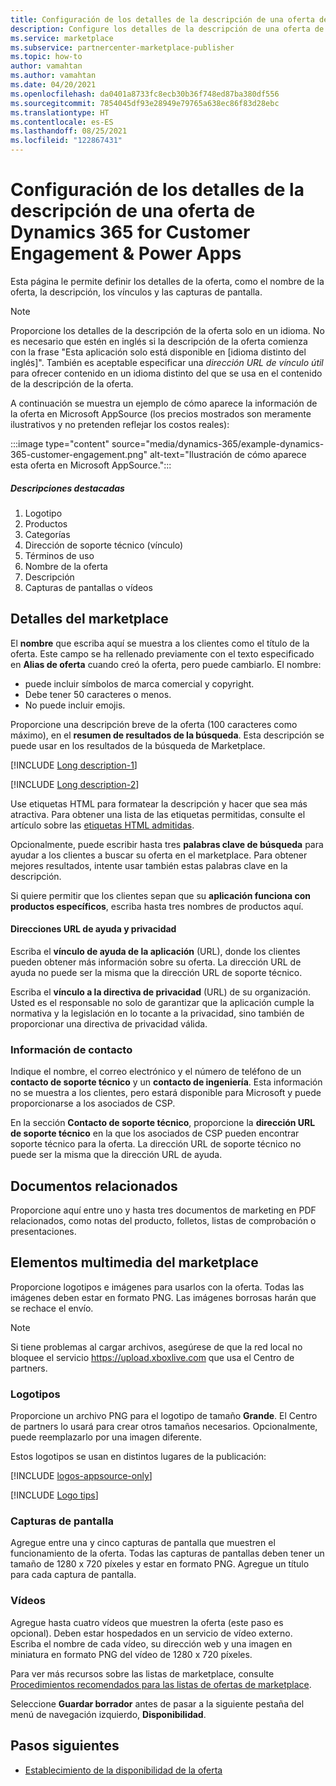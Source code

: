 ```yaml
---
title: Configuración de los detalles de la descripción de una oferta de Dynamics 365 for Customer Engagement y Power Apps en Microsoft AppSource (Azure Marketplace)
description: Configure los detalles de la descripción de una oferta de Dynamics 365 for Customer Engagement y Power Apps en Microsoft AppSource (Azure Marketplace).
ms.service: marketplace
ms.subservice: partnercenter-marketplace-publisher
ms.topic: how-to
author: vamahtan
ms.author: vamahtan
ms.date: 04/20/2021
ms.openlocfilehash: da0401a8733fc8ecb30b36f748ed87ba380df556
ms.sourcegitcommit: 7854045df93e28949e79765a638ec86f83d28ebc
ms.translationtype: HT
ms.contentlocale: es-ES
ms.lasthandoff: 08/25/2021
ms.locfileid: "122867431"
---
```

# <a name="configure-dynamics-365-for-customer-engagement--power-apps-offer-listing-details"></a>Configuración de los detalles de la descripción de una oferta de Dynamics 365 for Customer Engagement & Power Apps

Esta página le permite definir los detalles de la oferta, como el nombre de la oferta, la descripción, los vínculos y las capturas de pantalla.

> [!NOTE]
> Proporcione los detalles de la descripción de la oferta solo en un idioma. No es necesario que estén en inglés si la descripción de la oferta comienza con la frase "Esta aplicación solo está disponible en [idioma distinto del inglés]". También es aceptable especificar una *dirección URL de vínculo útil* para ofrecer contenido en un idioma distinto del que se usa en el contenido de la descripción de la oferta.

A continuación se muestra un ejemplo de cómo aparece la información de la oferta en Microsoft AppSource (los precios mostrados son meramente ilustrativos y no pretenden reflejar los costos reales):

:::image type="content" source="media/dynamics-365/example-dynamics-365-customer-engagement.png" alt-text="Ilustración de cómo aparece esta oferta en Microsoft AppSource.":::

##### <a name="call-out-descriptions"></a>Descripciones destacadas

1. Logotipo
1. Productos
1. Categorías
1. Dirección de soporte técnico (vínculo)
1. Términos de uso
1. Nombre de la oferta
1. Descripción
1. Capturas de pantallas o vídeos

## <a name="marketplace-details"></a>Detalles del marketplace

El **nombre** que escriba aquí se muestra a los clientes como el título de la oferta. Este campo se ha rellenado previamente con el texto especificado en **Alias de oferta** cuando creó la oferta, pero puede cambiarlo. El nombre:

- puede incluir símbolos de marca comercial y copyright.
- Debe tener 50 caracteres o menos.
- No puede incluir emojis.

Proporcione una descripción breve de la oferta (100 caracteres como máximo), en el **resumen de resultados de la búsqueda**. Esta descripción se puede usar en los resultados de la búsqueda de Marketplace.

[!INCLUDE [Long description-1](includes/long-description-1.md)]

[!INCLUDE [Long description-2](includes/long-description-2.md)]

Use etiquetas HTML para formatear la descripción y hacer que sea más atractiva. Para obtener una lista de las etiquetas permitidas, consulte el artículo sobre las [etiquetas HTML admitidas](supported-html-tags.md).

Opcionalmente, puede escribir hasta tres **palabras clave de búsqueda** para ayudar a los clientes a buscar su oferta en el marketplace. Para obtener mejores resultados, intente usar también estas palabras clave en la descripción.

Si quiere permitir que los clientes sepan que su **aplicación funciona con productos específicos**, escriba hasta tres nombres de productos aquí.

#### <a name="helpprivacy-urls"></a>Direcciones URL de ayuda y privacidad

Escriba el **vínculo de ayuda de la aplicación** (URL), donde los clientes pueden obtener más información sobre su oferta. La dirección URL de ayuda no puede ser la misma que la dirección URL de soporte técnico.

Escriba el **vínculo a la directiva de privacidad** (URL) de su organización. Usted es el responsable no solo de garantizar que la aplicación cumple la normativa y la legislación en lo tocante a la privacidad, sino también de proporcionar una directiva de privacidad válida.

### <a name="contact-information"></a>Información de contacto

Indique el nombre, el correo electrónico y el número de teléfono de un **contacto de soporte técnico** y un **contacto de ingeniería**. Esta información no se muestra a los clientes, pero estará disponible para Microsoft y puede proporcionarse a los asociados de CSP.

En la sección **Contacto de soporte técnico**, proporcione la **dirección URL de soporte técnico** en la que los asociados de CSP pueden encontrar soporte técnico para la oferta. La dirección URL de soporte técnico no puede ser la misma que la dirección URL de ayuda.

## <a name="supporting-documents"></a>Documentos relacionados

Proporcione aquí entre uno y hasta tres documentos de marketing en PDF relacionados, como notas del producto, folletos, listas de comprobación o presentaciones.

## <a name="marketplace-media"></a>Elementos multimedia del marketplace

Proporcione logotipos e imágenes para usarlos con la oferta. Todas las imágenes deben estar en formato PNG. Las imágenes borrosas harán que se rechace el envío.

>[!NOTE]
>Si tiene problemas al cargar archivos, asegúrese de que la red local no bloquee el servicio https://upload.xboxlive.com que usa el Centro de partners.

### <a name="logos"></a>Logotipos

Proporcione un archivo PNG para el logotipo de tamaño **Grande**. El Centro de partners lo usará para crear otros tamaños necesarios. Opcionalmente, puede reemplazarlo por una imagen diferente.

Estos logotipos se usan en distintos lugares de la publicación:

[!INCLUDE [logos-appsource-only](includes/logos-appsource-only.md)]

[!INCLUDE [Logo tips](includes/graphics-suggestions.md)]

### <a name="screenshots"></a>Capturas de pantalla

Agregue entre una y cinco capturas de pantalla que muestren el funcionamiento de la oferta. Todas las capturas de pantallas deben tener un tamaño de 1280 x 720 píxeles y estar en formato PNG. Agregue un título para cada captura de pantalla.

### <a name="videos"></a>Vídeos

Agregue hasta cuatro vídeos que muestren la oferta (este paso es opcional). Deben estar hospedados en un servicio de vídeo externo. Escriba el nombre de cada vídeo, su dirección web y una imagen en miniatura en formato PNG del vídeo de 1280 x 720 píxeles.

Para ver más recursos sobre las listas de marketplace, consulte [Procedimientos recomendados para las listas de ofertas de marketplace](gtm-offer-listing-best-practices.md).

Seleccione **Guardar borrador** antes de pasar a la siguiente pestaña del menú de navegación izquierdo, **Disponibilidad**.

## <a name="next-steps"></a>Pasos siguientes

- [Establecimiento de la disponibilidad de la oferta](dynamics-365-customer-engage-availability.md)

